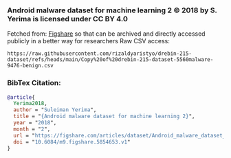 ### Android malware dataset for machine learning 2 © 2018 by S. Yerima is licensed under CC BY 4.0 
Fetched from: [Figshare](https://figshare.com/articles/dataset/Android_malware_dataset_for_machine_learning_2/5854653/1) so that can be archived and directly accessed publicly in a better way for researchers
Raw CSV access:
```url
https://raw.githubusercontent.com/rizaldyaristyo/drebin-215-dataset/refs/heads/main/Copy%20of%20drebin-215-dataset-5560malware-9476-benign.csv
```
### BibTex Citation:
```bib
@article{
  Yerima2018,
  author = "Suleiman Yerima",
  title = "{Android malware dataset for machine learning 2}",
  year = "2018",
  month = "2",
  url = "https://figshare.com/articles/dataset/Android_malware_dataset_for_machine_learning_2/5854653",
  doi = "10.6084/m9.figshare.5854653.v1"
}
```
